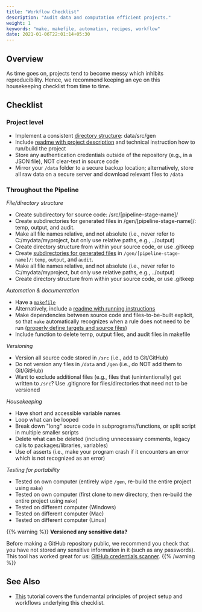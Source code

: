 ```yaml
---
title: "Workflow Checklist"
description: "Audit data and computation efficient projects."
weight: 1
keywords: "make, makefile, automation, recipes, workflow"
date: 2021-01-06T22:01:14+05:30
---
```


## Overview

As time goes on, projects tend to become messy which inhibits reproducibility. Hence, we recommend keeping an eye on this housekeeping checklist from time to time.

## Checklist

### Project level
* Implement a consistent [directory structure](../directories/#working-example): data/src/gen
* Include [readme with project description](../documenting-code/#main-project-documentation) and technical instruction how to run/build the project
* Store any authentication credentials outside of the repository (e.g., in a JSON file), NOT clear-text in source code
* Mirror your `/data` folder to a secure backup location; alternatively, store all raw data on a secure server and download relevant files to `/data`

### Throughout the Pipeline
*File/directory structure*  
* Create subdirectory for source code: /src/[pipeline-stage-name]/
* Create subdirectories for generated files in /gen/[pipeline-stage-name]/: temp, output, and audit.	
* Make all file names relative, and not absolute (i.e., never refer to C:/mydata/myproject, but only use relative paths, e.g., ../output)
* Create directory structure from within your source code, or use .gitkeep
* Create [subdirectories for generated files](../directories/#working-example) in `/gen/[pipeline-stage-name]/`: `temp`, `output`, and `audit`.
* Make all file names relative, and not absolute (i.e., never refer to C:/mydata/myproject, but only use relative paths, e.g., ../output)
* Create directory structure from within your source code, or use .gitkeep


*Automation & documentation*  
* Have a [`makefile`](../automation)
* Alternatively, include a [readme with running instructions](../automation/#are-there-alternatives-to-make)
* Make dependencies between source code and files-to-be-built explicit, so that `make` automatically recognizes when a rule does not need to be run [(properly define targets and source files)](../automation)
* Include function to delete temp, output files, and audit files in makefile

*Versioning*
* Version all source code stored in `/src` (i.e., add to Git/GitHub) 
* Do not version any files in `/data` and `/gen` (i.e., do NOT add them to Git/GitHub)
* Want to exclude additional files (e.g., files that (unintentionally) get written to `/src`? Use .gitignore for files/directories that need not to be versioned

*Housekeeping*
* Have short and accessible variable names
* Loop what can be looped
* Break down "long" source code in subprograms/functions, or split script in multiple smaller scripts
* Delete what can be deleted (including unnecessary comments, legacy calls to packages/libraries, variables)
* Use of asserts (i.e., make your program crash if it encounters an error which is not recognized as an error)

*Testing for portability*
* Tested on own computer (entirely wipe `/gen`, re-build the entire project using `make`) 
* Tested on own computer (first clone to new directory, then re-build the entire project using `make`)
* Tested on different computer (Windows) 
* Tested on different computer (Mac)
* Tested on different computer (Linux)

{{% warning %}}
**Versioned any sensitive data?**

Before making a GitHub repository public, we recommend you check that you have not stored any sensitive information in it (such as any passwords).
This tool has worked great for us: [GitHub credentials scanner](https://geekflare.com/github-credentials-scanner/).
{{% /warning %}}


## See Also

- [This](https://tilburgsciencehub.com/tutorials/project-management/principles-of-project-setup-and-workflow-management/overview/) tutorial covers the fundemantal principles of project setup and workflows underlying this checklist.
